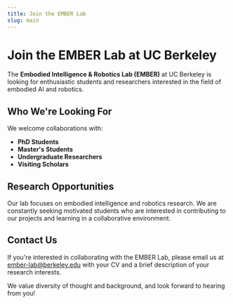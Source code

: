 ```yaml
---
title: Join the EMBER Lab
slug: main
---
```

# Join the EMBER Lab at UC Berkeley

The **Embodied Intelligence & Robotics Lab (EMBER)** at UC Berkeley is looking for enthusiastic students and researchers interested in the field of embodied AI and robotics.

## Who We're Looking For

We welcome collaborations with:
- **PhD Students**
- **Master's Students**
- **Undergraduate Researchers**
- **Visiting Scholars**

## Research Opportunities

Our lab focuses on embodied intelligence and robotics research. We are constantly seeking motivated students who are interested in contributing to our projects and learning in a collaborative environment.

## Contact Us

If you're interested in collaborating with the EMBER Lab, please email us at [ember-lab@berkeley.edu](mailto:ember-lab@berkeley.edu) with your CV and a brief description of your research interests.

We value diversity of thought and background, and look forward to hearing from you!